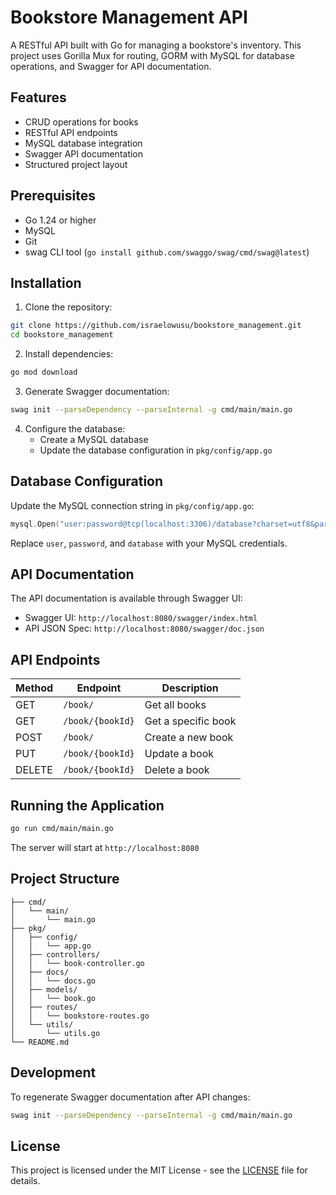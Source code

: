 # Bookstore Management API

A RESTful API built with Go for managing a bookstore's inventory. This project uses Gorilla Mux for routing, GORM with MySQL for database operations, and Swagger for API documentation.

## Features

- CRUD operations for books
- RESTful API endpoints
- MySQL database integration
- Swagger API documentation
- Structured project layout

## Prerequisites

- Go 1.24 or higher
- MySQL
- Git
- swag CLI tool (`go install github.com/swaggo/swag/cmd/swag@latest`)

## Installation

1. Clone the repository:
```bash
git clone https://github.com/israelowusu/bookstore_management.git
cd bookstore_management
```

2. Install dependencies:
```bash
go mod download
```

3. Generate Swagger documentation:
```bash
swag init --parseDependency --parseInternal -g cmd/main/main.go
```

4. Configure the database:
   - Create a MySQL database
   - Update the database configuration in `pkg/config/app.go`

## Database Configuration

Update the MySQL connection string in `pkg/config/app.go`:

```go
mysql.Open("user:password@tcp(localhost:3306)/database?charset=utf8&parseTime=True&loc=Local")
```

Replace `user`, `password`, and `database` with your MySQL credentials.

## API Documentation

The API documentation is available through Swagger UI:

- Swagger UI: `http://localhost:8080/swagger/index.html`
- API JSON Spec: `http://localhost:8080/swagger/doc.json`

## API Endpoints

| Method | Endpoint | Description |
|--------|----------|-------------|
| GET | `/book/` | Get all books |
| GET | `/book/{bookId}` | Get a specific book |
| POST | `/book/` | Create a new book |
| PUT | `/book/{bookId}` | Update a book |
| DELETE | `/book/{bookId}` | Delete a book |

## Running the Application

```bash
go run cmd/main/main.go
```

The server will start at `http://localhost:8080`

## Project Structure

```
├── cmd/
│   └── main/
│       └── main.go
├── pkg/
│   ├── config/
│   │   └── app.go
│   ├── controllers/
│   │   └── book-controller.go
│   ├── docs/
│   │   └── docs.go
│   ├── models/
│   │   └── book.go
│   ├── routes/
│   │   └── bookstore-routes.go
│   └── utils/
│       └── utils.go
└── README.md
```

## Development

To regenerate Swagger documentation after API changes:

```bash
swag init --parseDependency --parseInternal -g cmd/main/main.go
```

## License

This project is licensed under the MIT License - see the [LICENSE](LICENSE) file for details.